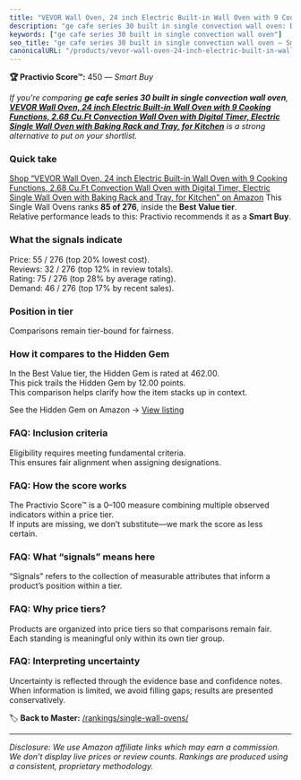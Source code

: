 ```yaml
---
title: "VEVOR Wall Oven, 24 inch Electric Built-in Wall Oven with 9 Cooking Functions, 2.68 Cu.Ft Convection Wall Oven with Digital Timer, Electric Single Wall Oven with Baking Rack and Tray, for Kitchen"
description: "ge cafe series 30 built in single convection wall oven: Data-driven within Best Value ranking using the Practivio Score™. Positioned by quality, value, demand,…"
keywords: ["ge cafe series 30 built in single convection wall oven"]
seo_title: "ge cafe series 30 built in single convection wall oven — Smart Buy Best Value (2025)"
canonicalURL: "/products/vevor-wall-oven-24-inch-electric-built-in-wall-oven-with-9-cooking-functions-268-cuft-convection-wall-oven-with-digital-timer-electric-single-wall-oven-with-baking-rack-and-tray-for-kitchen-B0DCY16GC3/"
---
```


**🏆 Practivio Score™:** 450 — _Smart Buy_


*If you're comparing **ge cafe series 30 built in single convection wall oven**, **[VEVOR Wall Oven, 24 inch Electric Built-in Wall Oven with 9 Cooking Functions, 2.68 Cu.Ft Convection Wall Oven with Digital Timer, Electric Single Wall Oven with Baking Rack and Tray, for Kitchen](https://www.amazon.com/dp/B0DCY16GC3?tag=practivio-20)** is a strong alternative to put on your shortlist.*
### Quick take
[Shop “VEVOR Wall Oven, 24 inch Electric Built-in Wall Oven with 9 Cooking Functions, 2.68 Cu.Ft Convection Wall Oven with Digital Timer, Electric Single Wall Oven with Baking Rack and Tray, for Kitchen” on Amazon](https://www.amazon.com/dp/B0DCY16GC3?tag=practivio-20)
This Single Wall Ovens ranks **85 of 276**, inside the **Best Value tier**.  
Relative performance leads to this: Practivio recommends it as a **Smart Buy**.

### What the signals indicate
Price: 55 / 276 (top 20% lowest cost).  
Reviews: 32 / 276 (top 12% in review totals).  
Rating: 75 / 276 (top 28% by average rating).  
Demand: 46 / 276 (top 17% by recent sales).

### Position in tier
Comparisons remain tier-bound for fairness.

### How it compares to the Hidden Gem
In the Best Value tier, the Hidden Gem is rated at 462.00.  
This pick trails the Hidden Gem by 12.00 points.  
This comparison helps clarify how the item stacks up in context.  

See the Hidden Gem on Amazon → [View listing](https://www.amazon.com/dp/B07D1KQ9HF?tag=practivio-20)

### FAQ: Inclusion criteria
Eligibility requires meeting fundamental criteria.  
This ensures fair alignment when assigning designations.

### FAQ: How the score works
The Practivio Score™ is a 0–100 measure combining multiple observed indicators within a price tier.  
If inputs are missing, we don’t substitute—we mark the score as less certain.

### FAQ: What “signals” means here
“Signals” refers to the collection of measurable attributes that inform a product’s position within a tier.

### FAQ: Why price tiers?
Products are organized into price tiers so that comparisons remain fair.  
Each standing is meaningful only within its own tier group.

### FAQ: Interpreting uncertainty
Uncertainty is reflected through the evidence base and confidence notes.  
When information is limited, we avoid filling gaps; results are presented conservatively.


🏷️ **Back to Master:** [/rankings/single-wall-ovens/](/rankings/single-wall-ovens/)

---
_Disclosure: We use Amazon affiliate links which may earn a commission. We don’t display live prices or review counts. Rankings are produced using a consistent, proprietary methodology._
